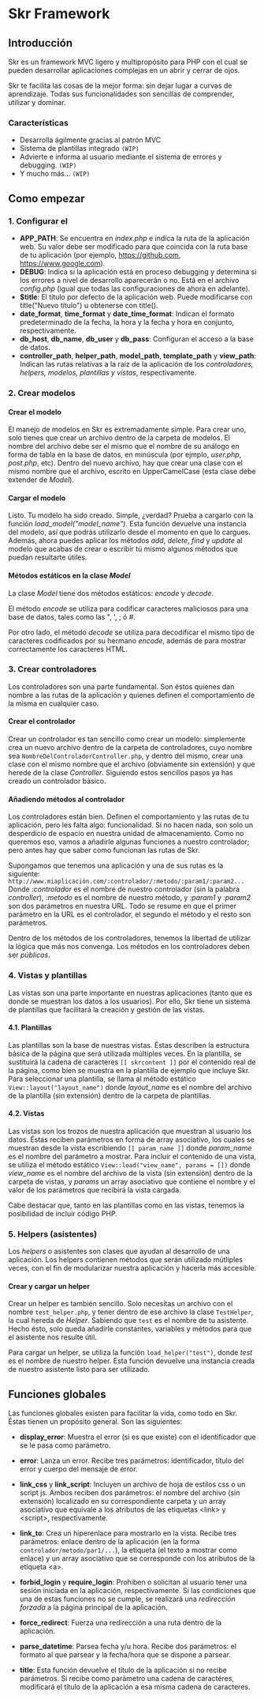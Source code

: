 # Skr Framework

## Introducción
Skr es un framework MVC ligero y multipropósito para PHP con el cual se pueden desarrollar aplicaciones complejas en un abrir y cerrar de ojos.

Skr te facilita las cosas de la mejor forma: sin dejar lugar a curvas de aprendizaje. Todas sus funcionalidades son sencillas de comprender, utilizar y dominar.

### Características
- Desarrolla ágilmente gracias al patrón MVC
- Sistema de plantillas integrado `(WIP)`
- Advierte e informa al usuario mediante el sistema de errores y debugging. `(WIP)`
- Y mucho más... `(WIP)`

## Como empezar
### 1. Configurar el 
- **APP_PATH**: Se encuentra en *index.php* e indica la ruta de la aplicación web. Su valor debe ser modificado para que coincida con la ruta base de tu aplicación (por ejemplo, https://github.com, https://www.google.com).
- **DEBUG**: Indica si la aplicación está en proceso debugging y determina si los errores a nivel de desarrollo aparecerán o no. Está en el archivo *config.php* (igual que todas las configuraciones de ahora en adelante).
- **$title**: El título por defecto de la aplicación web. Puede modificarse con title("Nuevo título") u obtenerse con title().
- **date\_format**, **time\_format** y **date\_time\_format**: Indican el formato predeterminado de la fecha, la hora y la fecha y hora en conjunto, respectivamente.
- **db\_host**, **db\_name**, **db\_user** y **db\_pass**: Configuran el acceso a la base de datos.
- **controller\_path**, **helper\_path**, **model\_path**, **template\_path** y **view\_path**: Indican las rutas relativas a la raíz de la aplicación de los *controladores, helpers, modelos, plantillas y vistas*, respectivamente.

### 2. Crear modelos
#### Crear el modelo
El manejo de modelos en Skr es extremadamente simple. Para crear uno, solo tienes que crear un archivo dentro de la carpeta de modelos. El nombre del archivo debe ser el mismo que el nombre de su análogo en forma de tabla en la base de datos, en minúscula (por ejmplo, *user.php*, *post.php*, etc).
Dentro del nuevo archivo, hay que crear una clase con el mismo nombre que el archivo, escrito en UpperCamelCase (esta clase debe extender de *Model*).

#### Cargar el modelo
Listo. Tu modelo ha sido creado. Simple, ¿verdad? Prueba a cargarlo con la función *load_model("model_name")*. Esta función devuelve una instancia del modelo, así que podrás utilizarlo desde el momento en que lo cargues. Además, ahora puedes aplicar los métodos *add*, *delete*, *find* y *update* al modelo que acabas de crear o escribir tú mismo algunos métodos que puedan resultarte útiles.

#### Métodos estáticos en la clase *Model*
La clase *Model* tiene dos métodos estáticos: *encode* y *decode*.

El método *encode* se utiliza para codificar caracteres maliciosos para una base de datos, tales como las \", \', ; ó #. 

Por otro lado, el método *decode* se utiliza para decodificar el mismo tipo de caracteres codificados por su hermano *encode*, además de para mostrar correctamente los caracteres HTML.

### 3. Crear controladores
Los controladores son una parte fundamental. Son éstos quienes dan nombre a las rutas de la aplicación y quienes definen el comportamiento de la misma en cualquier caso.

#### Crear el controlador
Crear un controlador es tan sencillo como crear un modelo: simplemente crea un nuevo archivo dentro de la carpeta de controladores, cuyo nombre sea `NombreDelControladorController.php`, y dentro del mismo, crear una clase con el mismo nombre que el archivo (obviamente sin extensión) y que herede de la clase *Controller*. Siguiendo estos sencillos pasos ya has creado un controlador básico.

#### Añadiendo métodos al controlador
Los controladores están bien. Definen el comportamiento y las rutas de tu aplicación, pero les falta algo: funcionalidad. Si no hacen nada, son solo un desperdicio de espacio en nuestra unidad de almacenamiento. Como no queremos eso, vamos a añadirle algunas funciones a nuestro controlador; pero antes hay que saber como funcionan las rutas de Skr.

Supongamos que tenemos una aplicación y una de sus rutas es la siguiente: `http://www.miaplicación.com/:controlador/:metodo/:param1/:param2...`
Donde *:controlador* es el nombre de nuestro controlador (sin la palabra *controller*), *:metodo* es el nombre de nuestro método, y *:param1* y *:param2* son dos parámetros en nuestra URL. Todo se resume en que el primer parámetro en la URL es el controlador, el segundo el método y el resto son parámetros.

Dentro de los métodos de los controladores, tenemos la libertad de utilizar la lógica que más nos convenga. Los métodos en los controladores deben ser *públicos*.

### 4. Vistas y plantillas
Las vistas son una parte importante en nuestras aplicaciones (tanto que es donde se muestran los datos a los usuarios). Por ello, Skr tiene un sistema de plantillas que facilitará la creación y gestión de las vistas.

#### 4.1. Plantillas
Las plantillas son la base de nuestras vistas. Éstas describen la estructura básica de la página que será utilizada múltiples veces. En la plantilla, se sustituirá la cadena de caracteres `[[ skrcontent ]]` por el contenido real de la página, como bien se muestra en la plantilla de ejemplo que incluye Skr. Para seleccionar una plantilla, se llama al método estático `View::layout("layout_name")` donde *layout_name* es el nombre del archivo de la plantilla (sin extensión) dentro de la carpeta de plantillas.

#### 4.2. Vistas
Las vistas son los trozos de nuestra aplicación que muestran al usuario los datos. Éstas reciben parámetros en forma de array asociativo, los cuales se muestran desde la vista escribiendo `[[ param_name ]]` donde *param_name* es el nombre del parámetro a mostrar. Para incluir el contenido de una vista, se utiliza el método estático `View::load("view_name", params = [])` donde *view_name* es el nombre del archivo de la vista (sin extensión) dentro de la carpeta de vistas, y *params* un array asociativo que contiene el nombre y el valor de los parámetros que recibirá la vista cargada.

Cabe destacar que, tanto en las plantillas como en las vistas, tenemos la posibilidad de incluir código PHP.

### 5. Helpers (asistentes)
Los *helpers* o asistentes son clases que ayudan al desarrollo de una aplicación. Los helpers contienen métodos que serán utilizado mútliples veces, con el fin de modularizar nuestra aplicación y hacerla más accesible.

#### Crear y cargar un helper
Crear un helper es también sencillo. Solo necesitas un archivo con el nombre `test_helper.php`, y tener dentro de ese archivo la clase `TestHelper`, la cual hereda de *Helper*. Sabiendo que `test` es el nombre de tu asistente. Hecho ésto, solo queda añadirle constantes, variables y métodos para que el asistente nos resulte útil.

Para cargar un helper, se utiliza la función `load_helper("test")`, donde *test* es el nombre de nuestro helper. Esta función devuelve una instancia creada de nuestro asistente listo para ser utilizado.

## Funciones globales
Las funciones globales existen para facilitar la vida, como todo en Skr. Éstas tienen un propósito general. Son las siguientes:

- **display_error**: Muestra el error (si es que existe) con el identificador que se le pasa como parámetro.

- **error**: Lanza un error. Recibe tres parámetros: identificador, título del error y cuerpo del mensaje de error.

- **link\_css** y **link\_script**: Incluyen un archivo de hoja de estilos css o un script js. Ambos reciben dos parámetros: el nombre del archivo (sin extensión) localizado en su correspondiente carpeta y un array asociativo que equivale a los atributos de las etiquetas \<link\> y \<script\>, respectivamente.

- **link_to**: Crea un hiperenlace para mostrarlo en la vista. Recibe tres parámetros: enlace dentro de la aplicación (en la forma `controlador/metodo/par1/...`), la etiqueta (el texto a mostrar como enlace) y un array asociativo que se corresponde con los atributos de la etiqueta \<a\>.

- **forbid\_login** y **require\_login**: Prohiben o solicitan al usuario tener una sesión iniciada en la aplicación, respectivamente. Si las condiciones que una de estas funciones no se cumple, se realizará una *redirección forzada* a la página principal de la aplicación.

- **force\_redirect**: Fuerza una redirección a una ruta dentro de la aplicación.

- **parse\_datetime**: Parsea fecha y/u hora. Recibe dos parámetros: el formato al que parsear y la fecha/hora que se dispone a parsear.

- **title**: Esta función devuelve el título de la aplicación si no recibe parámetros. Si recibe como parámetro una cadena de caractéres, modificará el título de la aplicación a esa misma cadena de caracteres.
